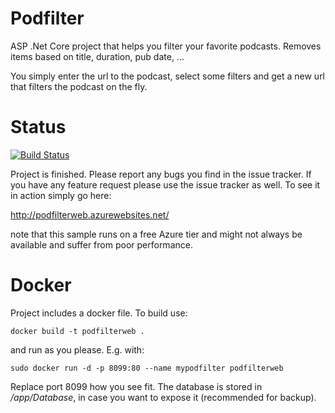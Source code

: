 # Podfilter
ASP .Net Core project that helps you filter your favorite podcasts. Removes items based on title, duration, pub date, ...

You simply enter the url to the podcast, select some filters and get a new url that filters the podcast on the fly.

# Status

[![Build Status](https://travis-ci.org/b0wter/Podfilter.svg?branch=master)](https://travis-ci.org/b0wter/Podfilter)

Project is finished. Please report any bugs you find in the issue tracker. If you have any feature request please use the issue tracker as well. To see it in action simply go here:

http://podfilterweb.azurewebsites.net/

note that this sample runs on a free Azure tier and might not always be available and suffer from poor performance.

# Docker
Project includes a docker file. To build use:

	docker build -t podfilterweb .  

and run as you please. E.g. with:

	sudo docker run -d -p 8099:80 --name mypodfilter podfilterweb

Replace port 8099 how you see fit. The database is stored in _/app/Database_, in case you want to expose it (recommended for backup).
